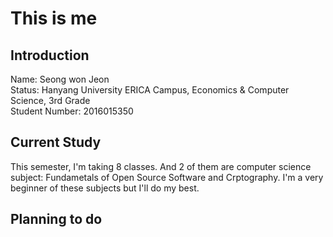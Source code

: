 This is me
============
Introduction
------------
Name: Seong won Jeon   
Status: Hanyang University ERICA Campus, Economics & Computer Science, 3rd Grade    
Student Number: 2016015350    

Current Study
-------------
This semester, I'm taking 8 classes. And 2 of them are computer science subject: Fundametals of Open Source Software and Crptography. I'm a very beginner of these subjects but I'll do my best.   

Planning to do
---------------
<!--
**seacom0601/seacom0601** is a ✨ _special_ ✨ repository because its `README.md` (this file) appears on your GitHub profile.

Here are some ideas to get you started:

- 🔭 I’m currently working on ...
- 🌱 I’m currently learning ...
- 👯 I’m looking to collaborate on ...
- 🤔 I’m looking for help with ...
- 💬 Ask me about ...
- 📫 How to reach me: ...
- 😄 Pronouns: ...
- ⚡ Fun fact: ...
-->
